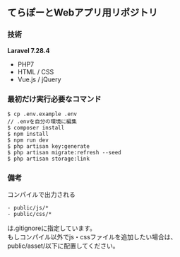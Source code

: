 ## てらぽーとWebアプリ用リポジトリ

### 技術
**Laravel 7.28.4**
  - PHP7
  - HTML / CSS
  - Vue.js / jQuery

### 最初だけ実行必要なコマンド
```
$ cp .env.example .env
// .envを自分の環境に編集
$ composer install
$ npm install
$ npm run dev
$ php artisan key:generate
$ php artisan migrate:refresh --seed
$ php artisan storage:link
```

### 備考
コンパイルで出力される
```
- public/js/*
- public/css/*
```
は.gitignoreに指定しています。<br>
もしコンパイル以外でjs・cssファイルを追加したい場合は、<br>
public/asset/以下に配置してください。
